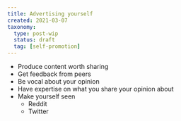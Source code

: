 ```yaml
---
title: Advertising yourself
created: 2021-03-07
taxonomy:
  type: post-wip
  status: draft
  tag: [self-promotion]
---
```


* Produce content worth sharing
* Get feedback from peers
* Be vocal about your opinion
* Have expertise on what you share your opinion about
* Make yourself seen
	* Reddit
	* Twitter
